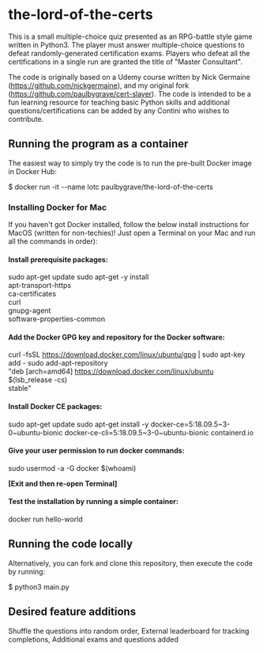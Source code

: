 # the-lord-of-the-certs

This is a small multiple-choice quiz presented as an RPG-battle style game written in Python3.
The player must answer multiple-choice questions to defeat randomly-generated certification exams.
Players who defeat all the certifications in a single run are granted the title of "Master Consultant".

The code is originally based on a Udemy course written by Nick Germaine (https://github.com/nickgermaine), and my original fork (https://github.com/paulbygrave/cert-slayer).
The code is intended to be a fun learning resource for teaching basic Python skills and additional questions/certifications can be added by any Contini who wishes to contribute.


## Running the program as a container

The easiest way to simply try the code is to run the pre-built Docker image in Docker Hub:

$ docker run -it --name lotc paulbygrave/the-lord-of-the-certs

### Installing Docker for Mac

If you haven't got Docker installed, follow the below install instructions for MacOS (written for non-techies)!
Just open a Terminal on your Mac and run all the commands in order):

#### Install prerequisite packages:

sudo apt-get update
sudo apt-get -y install \
  apt-transport-https \
  ca-certificates \
  curl \
  gnupg-agent \
  software-properties-common

#### Add the Docker GPG key and repository for the Docker software:

curl -fsSL https://download.docker.com/linux/ubuntu/gpg | sudo apt-key add -
sudo add-apt-repository \
   "deb [arch=amd64] https://download.docker.com/linux/ubuntu \
   $(lsb_release -cs) \
   stable"

#### Install Docker CE packages:

sudo apt-get update
sudo apt-get install -y docker-ce=5:18.09.5~3-0~ubuntu-bionic docker-ce-cli=5:18.09.5~3-0~ubuntu-bionic containerd.io

#### Give your user permission to run docker commands:

sudo usermod -a -G docker $(whoami)

**[Exit and then re-open Terminal]**

#### Test the installation by running a simple container:

docker run hello-world


## Running the code locally

Alternatively, you can fork and clone this repository, then execute the code by running:

$ python3 main.py

## Desired feature additions

Shuffle the questions into random order,
External leaderboard for tracking completions,
Additional exams and questions added
